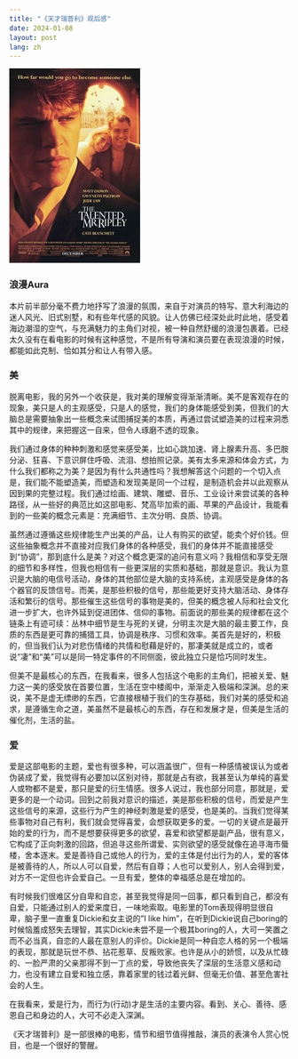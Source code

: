```yaml
---
title: "《天才瑞普利》观后感"
date: 2024-01-08
layout: post
lang: zh
---
```


<div style="margin-bottom: 20px">
  <img src="/assets/2024-01-08-talented-ripley/poster.jpeg" class="centered-image" />
</div>

<meta property="og:image" content="https://junbo.li/assets/2024-01-08-talented-ripley/poster.jpeg">

### 浪漫Aura

本片前半部分毫不费力地抒写了浪漫的氛围，来自于对演员的特写、意大利海边的迷人风光、旧式别墅，和有些年代感的风貌。让人仿佛已经深处此时此地，感受着海边潮湿的空气，与充满魅力的主角们对视，被一种自然舒缓的浪漫包裹着。已经太久没有在看电影的时候有这种感觉，不是所有导演和演员要在表现浪漫的时候，都能如此克制、恰如其分和让人有带入感。

### 美

脱离电影，我的另外一个收获是，我对美的理解变得渐渐清晰。美不是客观存在的现象，美只是人的主观感受，只是人的感觉，我们的身体能感受到美，但我们的大脑总是需要抽象出一些概念来试图捕捉美的本质，再通过尝试塑造美的过程来洞悉其中的规律，来把握这一自来，但令人琢磨不透的现象。

我们通过身体的种种刺激和感觉来感受美，比如心跳加速、肾上腺素升高、多巴胺分泌、狂喜、下意识屏住呼吸、流泪、想拍照记录。美有太多来源和体会方式，为什么我们都称之为美？是因为有什么共通性吗？我想解答这个问题的一个切入点是，我们能不能塑造美，而塑造和发现美是同一个过程，是制造机会并以此观察从因到果的完整过程。我们通过绘画、建筑、雕塑、音乐、工业设计来尝试美的各种路径，从一些好的典范比如这部电影、梵高毕加索的画、苹果的产品设计，我能看到的一些美的概念元素是：充满细节、主次分明、良质、协调。

虽然通过遵循这些规律能生产出美的产品，让人有购买的欲望，能卖个好价钱。但这些抽象概念并不直接对应我们身体的各种感受，我们的身体并不能直接感受到“协调”，那到底什么是美？对这个概念更深的追问有意义吗？我相信和享受无限的细节和多样性，但我也相信有一些更深层的实质和基础，那就是意识。我认为意识是大脑的电信号活动，身体的其他部位是大脑的支持系统，主观感受是身体的各个器官的反馈信号。而美，是那些积极的信号，那些能更好支持大脑活动、身体存活和繁衍的信号。那些催生这些信号的事物是美的，但美的概念被人际和社会文化进一步扩大，也许外延到促进团体、信仰的事物。前面说的那些美的规律都在这个链条上有迹可续：丛林中细节是生与死的关键，分明主次是大脑的最主要工作，良质的东西是更可靠的捕猎工具，协调是秩序、习惯和效率。美首先是好的，积极的，但当我们认为对悲伤情绪的共情和慰藉是好的，那凄美就是成立的，或者说“凄”和“美”可以是同一特定事件的不同侧面，彼此独立只是恰巧同时发生。

但美不是最核心的东西，在我看来，很多人包括这个电影的主角们，把被关爱、魅力这一美的感受放在首要位置，生活在空中楼阁中，渐渐走入极端和深渊。总的来说，美不是虚无缥缈的东西，它直接根植于我们的生存基础，我们对美的感受和追求，是遵循生命之道，美虽然不是最核心的东西，存在和发展才是，但美是生活的催化剂，生活的盐。

### 爱

爱是这部电影的主题，爱也有很多种，可以涵盖很广，但有一种感情被误认为或者伪装成了爱，我觉得有必要加以区别对待，那就是占有欲，我甚至认为单纯的喜爱人或物都不是爱，那只是爱的衍生情感。很多人说过，我也部分同意，那就是，爱更多的是一个动词。回到之前我对意识的描述，美是那些积极的信号，而爱是产生这些信号的来源，这些行为产生的神经刺激是爱的感受，也是美的。当我们觉得某些事物对自己有利，我们就会觉得喜爱，会想获取更多的爱。一切的关键点是最开始的爱的行为，而不是想要获得更多的欲望，喜爱和欲望都是副产品，很有意义，它构成了正向刺激的回路，但追寻这些所谓爱、实则欲望的感受就像在追寻海市蜃楼，舍本逐末。爱是善待自己或他人的行为，爱的主体是付出行为的人，爱的客体是被善待的人，所以人可以自爱，然后有自尊；人也可以爱别人，别人会得到爱，对方不一定但也许会爱自己。一旦有爱，整体的幸福感总是在增加的。

有时候我们很难区分自卑和自恋，甚至我觉得是同一回事，都只看到自己，都没有自爱，只能通过别人的爱来度日，一味地索取。电影里的Tom表现得明显很自卑，脑子里一直重复Dickie和女主说的”I like him”，在听到Dickie说自己boring的时候恼羞成怒失去理智，其实Dickie未尝不是一个极其boring的人，大可一笑置之而不必当真，自恋的人最在意别人的评价。Dickie是同一种自恋人格的另一个极端的表现，那就是玩世不恭、拈花惹草、反叛败家。也许是从小的娇惯，以及从忙碌的、一脸严肃的父亲那得不到一丁点的爱，导致他丧失了深层的生活意义感和动力，也没有建立自爱和独立感，靠着家里的钱过着光鲜、但毫无价值、甚至危害社会的人生。

在我看来，爱是行为，而行为(行动)才是生活的主要内容。看到、关心、善待、感恩自己和身边的人，大可不必走入深渊。

《天才瑞普利》是一部很棒的电影，情节和细节值得推敲，演员的表演令人赏心悦目，也是一个很好的警醒。
